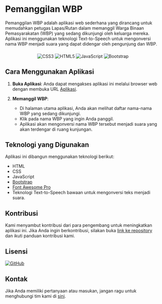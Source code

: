 # Pemanggilan WBP

Pemanggilan WBP adalah aplikasi web sederhana yang dirancang untuk memudahkan petugas Lapas/Rutan dalam memanggil Warga Binaan Pemasyarakatan (WBP) yang sedang dikunjungi oleh keluarga mereka. Aplikasi ini menggunakan teknologi Text-to-Speech untuk mengonversi nama WBP menjadi suara yang dapat didengar oleh pengunjung dan WBP.

###

<div align="center">
  <img src="https://img.shields.io/badge/css3-%231572B6.svg?style=for-the-badge&logo=css3&logoColor=white" alt="CSS3">
  <img src="https://img.shields.io/badge/html5-%23E34F26.svg?style=for-the-badge&logo=html5&logoColor=white" alt="HTML5">
  <img src="https://img.shields.io/badge/javascript-%23323330.svg?style=for-the-badge&logo=javascript&logoColor=%23F7DF1E" alt="JavaScript">
  <img src="https://img.shields.io/badge/bootstrap-%238511FA.svg?style=for-the-badge&logo=bootstrap&logoColor=white" alt="Bootstrap">
</div>

## Cara Menggunakan Aplikasi

1. **Buka Aplikasi**: Anda dapat mengakses aplikasi ini melalui browser web dengan membuka URL [Aplikasi](https://eliyantosarage.github.io/pemanggilan-wbp/).

2. **Memanggil WBP**:
   - Di halaman utama aplikasi, Anda akan melihat daftar nama-nama WBP yang sedang dikunjungi.
   - Klik pada nama WBP yang ingin Anda panggil.
   - Aplikasi akan mengonversi nama WBP tersebut menjadi suara yang akan terdengar di ruang kunjungan.

## Teknologi yang Digunakan

Aplikasi ini dibangun menggunakan teknologi berikut:
- HTML
- CSS
- JavaScript
- [Bootstrap](https://getbootstrap.com/)
- [Font Awesome Pro](https://github.com/eliyantosarage/font-awesome-pro)
- Teknologi Text-to-Speech bawaan untuk mengonversi teks menjadi suara.

## Kontribusi

Kami menyambut kontribusi dari para pengembang untuk meningkatkan aplikasi ini. Jika Anda ingin berkontribusi, silakan buka [link ke repository](https://github.com/eliyantosarage/pemanggilan-wbp) dan ikuti panduan kontribusi kami.

## Lisensi

<div align="left">
<a href="https://github.com/eliyantosarage/pemanggilan-wbp/blob/main/LICENSE" target="_blank"><img alt="GitHub" src="https://img.shields.io/github/license/eliyantosarage/pemanggilan-wbp"></a>
</div>

## Kontak

Jika Anda memiliki pertanyaan atau masukan, jangan ragu untuk menghubungi tim kami di [sini](mailto:officialelsa21@gmail.com).